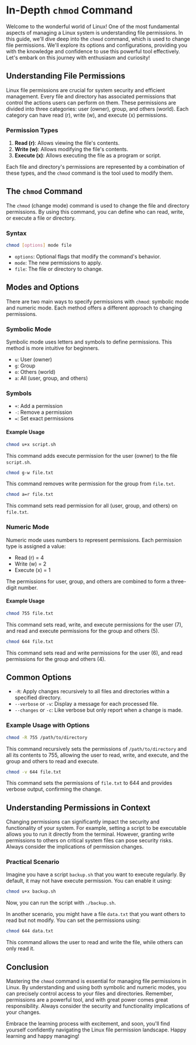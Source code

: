 # In-Depth `chmod` Command

Welcome to the wonderful world of Linux! One of the most fundamental aspects of managing a Linux system is understanding file permissions. In this guide, we'll dive deep into the `chmod` command, which is used to change file permissions. We'll explore its options and configurations, providing you with the knowledge and confidence to use this powerful tool effectively. Let's embark on this journey with enthusiasm and curiosity!

## Understanding File Permissions

Linux file permissions are crucial for system security and efficient management. Every file and directory has associated permissions that control the actions users can perform on them. These permissions are divided into three categories: user (owner), group, and others (world). Each category can have read (r), write (w), and execute (x) permissions.

### Permission Types

1. **Read (r)**: Allows viewing the file's contents.
2. **Write (w)**: Allows modifying the file's contents.
3. **Execute (x)**: Allows executing the file as a program or script.

Each file and directory's permissions are represented by a combination of these types, and the `chmod` command is the tool used to modify them.

## The `chmod` Command

The `chmod` (change mode) command is used to change the file and directory permissions. By using this command, you can define who can read, write, or execute a file or directory.

### Syntax

```bash
chmod [options] mode file
```

- `options`: Optional flags that modify the command's behavior.
- `mode`: The new permissions to apply.
- `file`: The file or directory to change.

## Modes and Options

There are two main ways to specify permissions with `chmod`: symbolic mode and numeric mode. Each method offers a different approach to changing permissions.

### Symbolic Mode

Symbolic mode uses letters and symbols to define permissions. This method is more intuitive for beginners.

- `u`: User (owner)
- `g`: Group
- `o`: Others (world)
- `a`: All (user, group, and others)

### Symbols

- `+`: Add a permission
- `-`: Remove a permission
- `=`: Set exact permissions

#### Example Usage

```bash
chmod u+x script.sh
```
This command adds execute permission for the user (owner) to the file `script.sh`.

```bash
chmod g-w file.txt
```
This command removes write permission for the group from `file.txt`.

```bash
chmod a=r file.txt
```
This command sets read permission for all (user, group, and others) on `file.txt`.

### Numeric Mode

Numeric mode uses numbers to represent permissions. Each permission type is assigned a value:

- Read (r) = 4
- Write (w) = 2
- Execute (x) = 1

The permissions for user, group, and others are combined to form a three-digit number.

#### Example Usage

```bash
chmod 755 file.txt
```
This command sets read, write, and execute permissions for the user (7), and read and execute permissions for the group and others (5).

```bash
chmod 644 file.txt
```
This command sets read and write permissions for the user (6), and read permissions for the group and others (4).

## Common Options

- `-R`: Apply changes recursively to all files and directories within a specified directory.
- `--verbose` or `-v`: Display a message for each processed file.
- `--changes` or `-c`: Like verbose but only report when a change is made.

### Example Usage with Options

```bash
chmod -R 755 /path/to/directory
```
This command recursively sets the permissions of `/path/to/directory` and all its contents to 755, allowing the user to read, write, and execute, and the group and others to read and execute.

```bash
chmod -v 644 file.txt
```
This command sets the permissions of `file.txt` to 644 and provides verbose output, confirming the change.

## Understanding Permissions in Context

Changing permissions can significantly impact the security and functionality of your system. For example, setting a script to be executable allows you to run it directly from the terminal. However, granting write permissions to others on critical system files can pose security risks. Always consider the implications of permission changes.

### Practical Scenario

Imagine you have a script `backup.sh` that you want to execute regularly. By default, it may not have execute permission. You can enable it using:

```bash
chmod u+x backup.sh
```
Now, you can run the script with `./backup.sh`.

In another scenario, you might have a file `data.txt` that you want others to read but not modify. You can set the permissions using:

```bash
chmod 644 data.txt
```
This command allows the user to read and write the file, while others can only read it.

## Conclusion

Mastering the `chmod` command is essential for managing file permissions in Linux. By understanding and using both symbolic and numeric modes, you can precisely control access to your files and directories. Remember, permissions are a powerful tool, and with great power comes great responsibility. Always consider the security and functionality implications of your changes.

Embrace the learning process with excitement, and soon, you'll find yourself confidently navigating the Linux file permission landscape. Happy learning and happy managing!